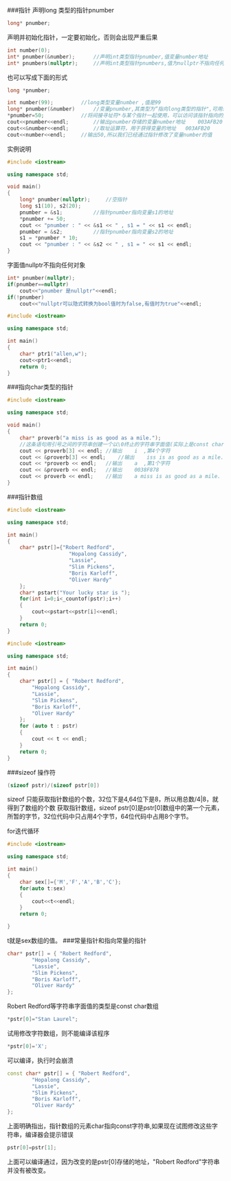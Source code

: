 ###指针
声明long 类型的指针pnumber
```cpp
long* pnumber;
```
声明并初始化指针，一定要初始化，否则会出现严重后果
```cpp
int number(0);
int* pnumber(&number);		//声明int类型指针pnumber,值变量number地址
int* pnumbers(nullptr);		//声明int类型指针pnumbers,值为nullptr不指向任何对象
```
也可以写成下面的形式
```cpp
long *pnumber;
```
```cpp
int number(99);			//long类型变量number ,值是99
long* pnumber(&number)		//变量pnumber,其类型为“指向long类型的指针",可用来存储变量number的地址。
*pnumber=50;			//将间接寻址符*与某个指针一起使用，可以访问该指针指向的变量内容。
cout<<pnumber<<endl;		//输出pnumber存储的变量number地址	003AFB20
cout<<&number<<endl;		//取址运算符，用于获得变量的地址	003AFB20
cout<<number<<endl;		//输出50,所以我们已经通过指针修改了变量number的值
```
实例说明
```cpp
#include <iostream>

using namespace std;

void main()
{
	long* pnumber(nullptr);		//空指针
	long s1(10), s2(20);
	pnumber = &s1;			//指针pnumber指向变量s1的地址
	*pnumber += 50;
	cout << "pnumber : " << &s1 << " , s1 = " << s1 << endl;
	pnumber = &s2;			//指针pnumber指向变量s2的地址
	s1 = *pnumber * 10;
	cout << "pnumber : " << &s2 << " , s1 = " << s1 << endl;
}
```
字面值nullptr不指向任何对象
```cpp
int* pnumber(nullptr);
if(pnumber==nullptr)
    cout<<"pnumber 是nullptr"<<endl;
if(!pnumber)
    cout<<"nullptr可以隐式转换为bool值时为false,有值时为true"<<endl;
```

```cpp
#include <iostream>

using namespace std;

int main()
{
	char* ptr1("allen,w");
	cout<<ptr1<<endl;
	return 0;
}
```
###指向char类型的指针
```cpp
#include <iostream>

using namespace std;

void main()
{
	char* proverb("a miss is as good as a mile.");
	//这条语句用引号之间的字符串创建一个以\0终止的字符串字面值(实际上是const char类型的数组).并将该字面值的地址存储在指针proverb中.
	cout << proverb[3] << endl;	//输出	i  ,第4个字符
	cout << &proverb[3] << endl;	//输出	iss is as good as a mile.
	cout << *proverb << endl;	//输出	a  ,第1个字符
	cout << &proverb << endl;	//输出	0038F878
	cout << proverb << endl;	//输出	a miss is as good as a mile.
}
```
###指针数组
```cpp
#include <iostream>

using namespace std;

int main()
{
	char* pstr[]={"Robert Redford",
					"Hopalong Cassidy",
					"Lassie",
					"Slim Pickens",
					"Boris Karloff",
					"Oliver Hardy"
	};
	char* pstart("Your lucky star is ");
	for(int i=0;i<_countof(pstr);i++)
	{
		cout<<pstart<<pstr[i]<<endl;
	}
	return 0;
}
```
```cpp
#include <iostream>

using namespace std;

int main()
{
	char* pstr[] = { "Robert Redford",
		"Hopalong Cassidy",
		"Lassie",
		"Slim Pickens",
		"Boris Karloff",
		"Oliver Hardy"
	};
	for (auto t : pstr)
	{
		cout << t << endl;
	}
	return 0;
}
```
###sizeof 操作符
```cpp
(sizeof pstr)/(sizeof pstr[0])
```
sizeof 只能获取指针数组的个数，32位下是4,64位下是8，所以用总数/4|8，就得到了数组的个数
获取指针数组，sizeof pstr[0]是pstr[0]数组中的第一个元素，所暂的字节，32位代码中只占用4个字节，64位代码中占用8个字节。

for迭代循环
```cpp
#include <iostream>

using namespace std;

int main()
{
	char sex[]={'M','F','A','B','C'};
	for(auto t:sex)
	{
		cout<<t<<endl;
	}
	return 0;

}
```
t就是sex数组的值。
###常量指针和指向常量的指针
```cpp
char* pstr[] = { "Robert Redford",
		"Hopalong Cassidy",
		"Lassie",
		"Slim Pickens",
		"Boris Karloff",
		"Oliver Hardy"
};
```
Robert Redford等字符串字面值的类型是const char数组
```cpp
*pstr[0]="Stan Laurel";
```
试用修改字符数组，则不能编译该程序
```cpp
*pstr[0]='X';
```
可以编译，执行时会崩溃
```cpp
const char* pstr[] = { "Robert Redford",
		"Hopalong Cassidy",
		"Lassie",
		"Slim Pickens",
		"Boris Karloff",
		"Oliver Hardy"
};
```
上面明确指出，指针数组的元素char指向const字符串,如果现在试图修改这些字符串，编译器会提示错误
```cpp
pstr[0]=pstr[1];
```
上面可以编译通过，因为改变的是pstr[0]存储的地址，"Robert Redford"字符串并没有被改变。
